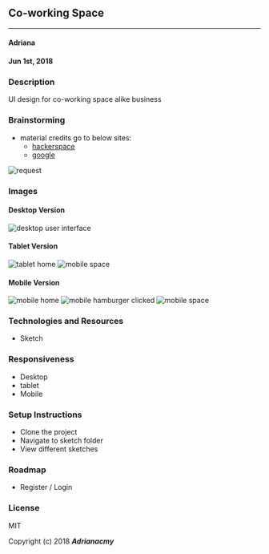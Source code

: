 ## Co-working Space
---

#### Adriana
#### Jun 1st, 2018

### Description

UI design for co-working space alike business

### Brainstorming
- material credits go to below sites:
  - [hackerspace](http://pdxhackerspace.org/)
  - [google](google.com)

 ![request](imgs/request.png)


### Images


#### Desktop Version

![desktop user interface](sketches/Desktop-home.jpg)

#### Tablet Version

![tablet home](sketches/Tablet-Portrait-home.jpg)
![mobile space ](sketches/Tablet-Portrait-space-page.jpg)

#### Mobile Version

![mobile home](sketches/Mobile-Portrait-home.jpg)
![mobile hamburger clicked](sketches/Mobile-Portrait-hamburg-clicked.jpg)
![mobile space ](sketches/Mobile-Portrait-space-page.jpg)

### Technologies and Resources

- Sketch

### Responsiveness

- Desktop
- tablet
- Mobile

### Setup Instructions

- Clone the project
- Navigate to sketch folder
- View different sketches

### Roadmap

- Register / Login

### License

MIT

Copyright (c) 2018 **_Adrianacmy_**
